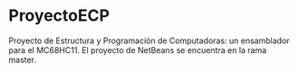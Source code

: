 # ProyectoECP
Proyecto de Estructura y Programación de Computadoras: un ensamblador para el MC68HC11.
El proyecto de NetBeans se encuentra en la rama master. 
